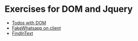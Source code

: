 # Exercises for DOM and Jquery

- [Todos with DOM](https://codepen.io/Sahin-Mustafa-the-sans/pen/qBybqXN)
- [FakeWhatsapp on client](https://codepen.io/Sahin-Mustafa-the-sans/pen/jOpWVxJ)
- [FindInText](https://codepen.io/Sahin-Mustafa-the-sans/pen/JjBGbBR)
